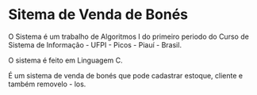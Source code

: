 # Sitema de Venda de Bonés

 O Sistema é um trabalho de Algoritmos I do primeiro periodo do Curso de Sistema de Informação - UFPI - Picos - Piauí - Brasil.
 
 O sistema é feito em Linguagem C.
 
 É um sistema de venda de bonés que pode cadastrar estoque, cliente e também removelo - los.
 